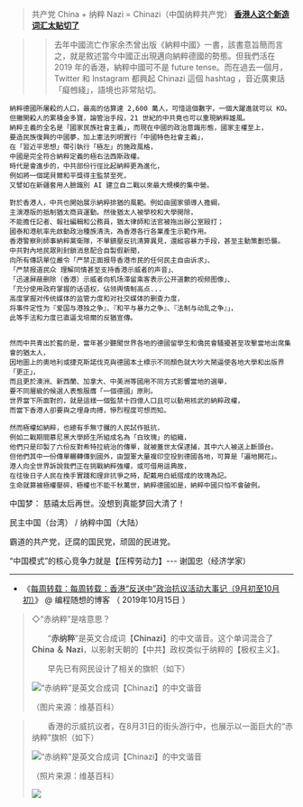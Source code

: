 > 共产党 China + 纳粹 Nazi = Chinazi（中国纳粹共产党） [**香港人这个新造词汇太贴切了**](https://webcache.googleusercontent.com/search?q=cache:TO9Rgsy5HbsJ:https://www.thestandnews.com/politics/%25E7%25B4%258D%25E7%25B2%25B9%25E4%25B8%25AD%25E5%259C%258B-chinazi/+&cd=1&hl=zh-CN&ct=clnk&gl=tw)

>> 去年中國流亡作家余杰曾出版《納粹中國》一書，該書意旨簡而言之，就是敘述當今中國正出現邁向納粹德國的勢態。但我們活在 2019 年的香港，納粹中國可不是 future tense。而在過去一個月，Twitter 和 Instagram 都興起 Chinazi 這個 hashtag ，音近廣東話「癡乸綫」，語境也非常貼切。

```
納粹德國所屠殺的人口，最高的估算達 2,600 萬人，可惜這個數字，一個大躍進就可以 KO。
但撇開殺人的累積金多寶，論管治手段，21 世紀的中共竟也可以重現納粹雄風。
納粹主義的全名是「國家民族社會主義」，而現在中國的政治意識形態，國家主權至上，
要造民族復興的中國夢，加上憲法列明實行「中國特色社會主義」，
在「習近平思想」帶引執行「極左」的施政風格，
中國是完全符合納粹定義的極右法西斯政權。
時代是會進步的，中共部份行徑比起納粹更為進化，
例如將一個諾貝爾和平獎得主監禁至死，
又譬如在新疆套用人臉識別 AI 建立自二戰以來最大規模的集中營。

對於香港人，中共也開始展示納粹排猶的風範。例如由國家領導人擔綱，
主演港版的抵制猶太商貨運動。然後猶太人被學校和大學開除，
不能擔任記者、報社編輯和公務員，猶太律師和法官被拖出辦公室毆打；
國泰和港航率先啟動政治種族清洗，為香港各行各業產生示範作用。
香港警察則師事納粹黨衛隊，不單鎮壓反抗清算異見，還縱容暴力手段，甚至主動策劃恐襲。
中共對內地民眾則封鎖消息配合自製假新聞，
向所有傳訊單位嚴令「严禁正面报导香港市民的任何民主自由诉求」、
「严禁报道民众 理解同情甚至支持香港示威者的声音」、
「迅速屏蔽删除（香港）示威者向机场滞留乘客表示公开道歉的视频图像」、
「充分使用政府掌握的话语权，佔领舆情制高点...
高度掌握对传统媒体的监管力度和对社交媒体的删查力度，
将事件定性为『爱国与港独之争』、『和平与暴力之争』、『法制与动乱之争』」，
此等手法和力度已直逼戈培爾的反猶宣傳。


然而中共青出於藍的是，當年甚少聽聞世界各地的德國留學生和僑民會騷擾甚至攻擊當地出席集會的猶太人，
因地圖上的奧地利或捷克斯諾伐克與德國本土標示不同顏色就大吵大鬧逼使各地大學和出版界「更正」，
而且更於澳洲、新西蘭、加拿大、中美洲等國用不同方式影響當地的選舉，
要不同層級的候選人表態服膺「一個德國」原則。
世界當下所面對的，就是這樣一個監禁十四億人口且可以動用核武的納粹政權，
而當下香港人卻要與之埋身肉搏，慘烈程度可想而知。

然而極權如納粹，也總有手無寸鐵的人民試作抵抗，
例如二戰期間慕尼黑大學師生所組成名為「白玫瑰」的組織，
他們只是印製了六份反對希特拉統治的傳單，就被蓋世太保逮捕，其中六人被送上斷頭台。
但他們其中一份傳單輾轉傳到國外，由盟軍大量複印空投到德國各地，可算是「遍地開花」。
港人向全世界訴說我們正在挑戰納粹強權，或可借用這典故，
在往後日子人民在挽手實踐和理非抗爭之時，配戴用白紙摺成的玫瑰為記。
生命就算被極權壓碎，極權也不能千秋萬世，納粹德國如是，納粹中國只怕不會破例。
```

中国梦：
慈禧太后再世。没想到真能梦回大清了！

民主中国（台湾） / 纳粹中国（大陆）

霸道的共产党，迂腐的国民党，顽固的民进党。

“中国模式”的核心竞争力就是【压榨劳动力】--- 谢国忠（经济学家）

---------------------------------------------------------------------

- 《[每周转载：每周转载：香港“反送中”政治抗议活动大事记（9月初至10月初）](https://program-think.blogspot.com/2019/10/weekly-share-138.html)》 @ 编程随想的博客 （ 2019年10月15日 ）


>◇“赤纳粹”是啥意思？
>
>　　“**赤纳粹**”是英文合成词【**Chinazi**】的中文谐音。这个单词混合了 **China ＆ Nazi**，以影射天朝的【中共】政权类似于纳粹的【极权主义】。
>  
>　　早先已有网民设计了相关的旗帜（如下）
>  
> <img src="https://raw.githubusercontent.com/taoste/Hello-World/master/eBook/yourchina/HK/640px-ChiNazi_Flag_Socialism.svg.png" border="0" alt="“赤纳粹”是英文合成词【Chinazi】的中文谐音" title="“赤纳粹”是英文合成词【Chinazi】的中文谐音">
>
>  （图片来源：维基百科）

>
>　　香港的示威抗议者，在8月31日的街头游行中，也展示以一面巨大的“赤纳粹”旗帜（如下）
>  
>  <img src="https://camo.githubusercontent.com/90653f74b2758bab4c14692dcc37c1dd0e6d8f53/68747470733a2f2f6c68342e676f6f676c6575736572636f6e74656e742e636f6d2f73624b6e6f4b4c4f503857726158346f454c72587436653630684e7071334263564862342d65514d57614a524c4c30676471552d5861584135327a4f614744325f724848487247557a395331504279487354627542656b6b4c454941545a4670456741307361786d383362383872376267357a6f364e7464566a454f7567636e5142357875343864584359" border="0" alt="“赤纳粹”是英文合成词【Chinazi】的中文谐音" title="“赤纳粹”是英文合成词【Chinazi】的中文谐音">  
>  
>  （照片来源：维基百科）
>
>  <img src="https://lh3.googleusercontent.com/kpu9Z1tiChRWUMIRPGtw8AS7U89PPvgMWXepP9X9x9gmEPE9LN_YJmUbZLe19k-fYdFSJEqSimYZw-KVJfUNJQcMiCXwfC3FF02RSlsEyEFPP6R-snPvMvU8KsctQBJwfOEQXWeaz6Q">
